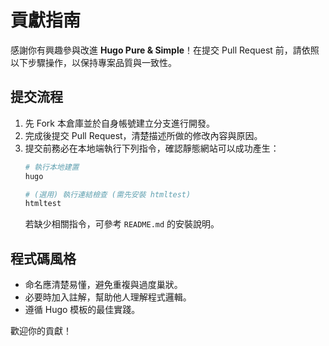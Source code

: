 # 貢獻指南

感謝你有興趣參與改進 **Hugo Pure & Simple**！在提交 Pull Request 前，請依照以下步驟操作，以保持專案品質與一致性。

## 提交流程

1.  先 Fork 本倉庫並於自身帳號建立分支進行開發。
2.  完成後提交 Pull Request，清楚描述所做的修改內容與原因。
3.  提交前務必在本地端執行下列指令，確認靜態網站可以成功產生：
    ```bash
    # 執行本地建置
    hugo
    
    # (選用) 執行連結檢查 (需先安裝 htmltest)
    htmltest
    ```
    若缺少相關指令，可參考 `README.md` 的安裝說明。

## 程式碼風格

-   命名應清楚易懂，避免重複與過度巢狀。
-   必要時加入註解，幫助他人理解程式邏輯。
-   遵循 Hugo 模板的最佳實踐。

歡迎你的貢獻！
